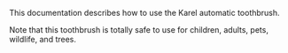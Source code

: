 This documentation describes how to use the Karel automatic
toothbrush.

Note that this toothbrush is totally safe to use for children,
adults, pets, wildlife, and trees.